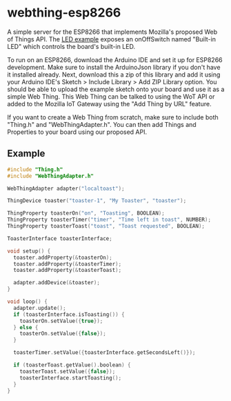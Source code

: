 webthing-esp8266
===========

A simple server for the ESP8266 that implements Mozilla's proposed Web of
Things API. The [LED
example](https://github.com/mozilla-iot/webthing-esp8266/blob/master/examples/LED)
exposes an onOffSwitch named "Built-in LED" which controls the board's built-in
LED.

To run on an ESP8266, download the Arduino IDE and set it up for ESP8266
development. Make sure to install the ArduinoJson library if you don't have it
installed already. Next, download this a zip of this library and add it using
your Arduino IDE's Sketch > Include Library > Add ZIP Library option. You
should be able to upload the example sketch onto your board and use it as a
simple Web Thing. This Web Thing can be talked to using the WoT API or added to
the Mozilla IoT Gateway using the "Add Thing by URL" feature.

If you want to create a Web Thing from scratch, make sure to include both
"Thing.h" and "WebThingAdapter.h". You can then add Things and Properties to
your board using our proposed API.

Example
-------

```c++
#include "Thing.h"
#include "WebThingAdapter.h"

WebThingAdapter adapter("localtoast");

ThingDevice toaster("toaster-1", "My Toaster", "toaster");

ThingProperty toasterOn("on", "Toasting", BOOLEAN);
ThingProperty toasterTimer("timer", "Time left in toast", NUMBER);
ThingProperty toasterToast("toast", "Toast requested", BOOLEAN);

ToasterInterface toasterInterface;

void setup() {
  toaster.addProperty(&toasterOn);
  toaster.addProperty(&toasterTimer);
  toaster.addProperty(&toasterToast);

  adapter.addDevice(&toaster);
}

void loop() {
  adapter.update();
  if (toasterInterface.isToasting()) {
    toasterOn.setValue({true});
  } else {
    toasterOn.setValue({false});
  }

  toasterTimer.setValue({toasterInterface.getSecondsLeft()});

  if (toasterToast.getValue().boolean) {
    toasterToast.setValue({false});
    toasterInterface.startToasting();
  }
}
```

